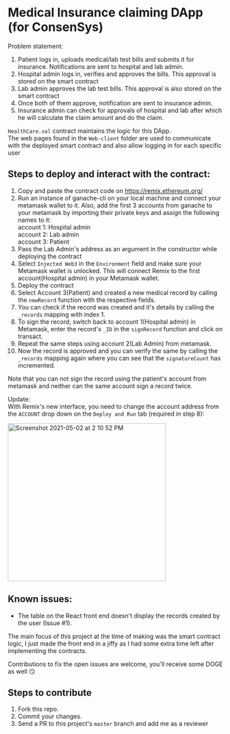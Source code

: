 # Medical Insurance claiming DApp (for ConsenSys)
Problem statement:
1) Patient logs in, uploads medical/lab test bills and submits it for insurance. Notifications are sent to hospital and lab admin.
2) Hospital admin logs in, verifies and approves the bills. This approval is stored on the smart contract
3) Lab admin approves the lab test bills. This approval is also stored on the smart contract
4) Once both of them approve, notification are sent to insurance admin.
5) Insurance admin can check for approvals of hospital and lab after which he will calculate the claim amount and do the claim.

 `HealthCare.sol` contract maintains the logic for this DApp.  
  The web pages found in the `Web-client` folder are used to communicate with the deployed smart contract and also allow logging in for each specific user

## Steps to deploy and interact with the contract:
1. Copy and paste the contract code on https://remix.ethereum.org/
2. Run an instance of ganache-cli on your local machine and connect your metamask wallet to it. Also, add the first 3 accounts from ganache to your metamask by importing their private keys and assign the following names to it:  
    account 1: Hospital admin  
    account 2: Lab admin  
    account 3: Patient  
3. Pass the Lab Admin's address as an argument in the constructor while deploying the contract
4. Select `Injected Web3` in the `Environment` field and make sure your Metamask wallet is unlocked. This will connect Remix to the first account(Hospital admin) in your Metamask wallet.
5. Deploy the contract
6. Select Account 3(Patient) and created a new medical record by calling the `newRecord` function with the respective fields.
7. You can check if the record was created and it's details by calling the `_records` mapping with index 1.
8. To sign the record, switch back to account 1(Hospital admin) in Metamask, enter the record's `_ID` in the `signRecord` function and click on transact.
9. Repeat the same steps using account 2(Lab Admin) from metamask.
10. Now the record is approved and you can verify the same by calling the `_records` mapping again where you can see that the `signatureCount` has incremented. 

Note that you can not sign the record using the patient's account from metamask and neither can the same account sign a record twice.

Update:  
With Remix's new interface, you need to change the account address from the `ACCOUNT` drop down on the `Deploy and Run` tab (required in step 8):  

<img width="369" alt="Screenshot 2021-05-02 at 2 10 52 PM" src="https://user-images.githubusercontent.com/20457952/117578650-f00c6480-b10c-11eb-906e-c5ff79252585.png">

## Known issues:  
- The table on the React front end doesn't display the records created by the user (Issue #1).  

The main focus of this project at the time of making was the smart contract logic, I just made the front end in a jiffy as I had some extra time left after implementing the contracts.  

Contributions to fix the open issues are welcome, you'll receive some DOGE as well 😏

## Steps to contribute  
1. Fork this repo.
2. Commit your changes.
3. Send a PR to this project's `master` branch and add me as a reviewer


